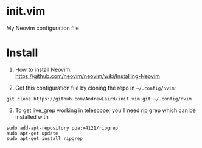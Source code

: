 # init.vim
My Neovim configuration file

# Install
1. How to install Neovim:
https://github.com/neovim/neovim/wiki/Installing-Neovim  

2. Get this configuration file by cloning the repo in `~/.config/nvim`:
  ```
  git clone https://github.com/AndrewLaird/init.vim.git ~/.config/nvim
  ```

3. To get live_grep working in telescope, you'll need rip grep which can be installed with
  ```
  sudo add-apt-repository ppa:x4121/ripgrep
  sudo apt-get update
  sudo apt-get install ripgrep
  ```
